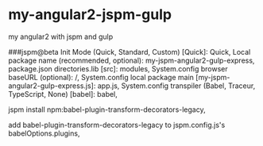 # my-angular2-jspm-gulp
my angular2 with jspm and gulp

###jspm@beta
Init Mode (Quick, Standard, Custom) [Quick]: Quick,
Local package name (recommended, optional): my-jspm-angular2-gulp-express,
package.json directories.lib [src]: modules,
System.config browser baseURL (optional): /,
System.config local package main [my-jspm-angular2-gulp-express.js]: app.js,
System.config transpiler (Babel, Traceur, TypeScript, None) [babel]: babel,

jspm install npm:babel-plugin-transform-decorators-legacy,

add  babel-plugin-transform-decorators-legacy to jspm.config.js's babelOptions.plugins,


